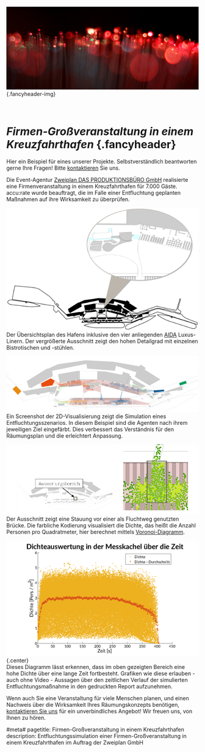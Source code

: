 ![](/img/accurate-bild-start.jpg) {.fancyheader-img}
# <br /> *Firmen-Großveranstaltung in einem Kreuzfahrthafen* {.fancyheader}

Hier ein Beispiel für eines unserer Projekte.
Selbstverständlich beantworten gerne Ihre Fragen!
Bitte [kontaktieren](kontakt) Sie uns.

Die Event-Agentur [Zweiplan DAS PRODUKTIONSBÜRO GmbH](http://www.zweiplan.de/) realisierte eine Firmen&shy;veranstaltung in einem Kreuzfahrthafen für 7.000 Gäste.
accu:rate wurde beauftragt, die im Falle einer Entfluchtung geplanten Maßnahmen auf ihre Wirksamkeit zu überprüfen.

![Kreuzfahrthafen Übersichtsplan mit Zoom-Ausschnitt](img/referenzen/zweiplan-uebersicht-zoom-web.png)  
Der Übersichtsplan des Hafens inklusive den vier anliegenden [AIDA](https://www.aida.de/) Luxus-Linern.
Der vergrößerte Ausschnitt zeigt den hohen Detailgrad mit einzelnen Bistrotischen und -stühlen.

![Kreuzfahrthafen Übersicht Agenten nach Ziel eingefärbt](img/referenzen/zweiplan-nach-ziel.png)
Ein Screenshot der 2D-Visualisierung zeigt die Simulation eines Entfluchtungsszenarios.
In diesem Beispiel sind die Agenten nach ihrem jeweiligen Ziel eingefärbt.
Dies verbessert das Verständnis für den Räumungsplan und die erleichtert Anpassung.

![Kreuzfahrthafen mikroskopische Simulation Detail Stauung](img/referenzen/zweiplan-detail-stauung.png)  
Der Ausschnitt zeigt eine Stauung vor einer als Fluchtweg genutzten Brücke.
Die farbliche Kodierung visualisiert die Dichte, das heißt die Anzahl Personen pro Quadratmeter, hier berechnet mittels [Voronoi-Diagramm](https://de.wikipedia.org/wiki/Voronoi-Diagramm).

![Kreuzfahrthafen mikroskopische Simulation Dichteauswertung über Zeit](img/referenzen/zweiplan-dichte-ueber-zeit.png) {.center}  
Dieses Diagramm lässt erkennen, dass im oben gezeigten Bereich eine hohe Dichte über eine lange Zeit fortbesteht.
Grafiken wie diese erlauben - auch ohne Video - Aussagen über den zeitlichen Verlauf der simulierten Entfluchtungsmaßnahme in den gedruckten Report aufzunehmen.


Wenn auch Sie eine Veranstaltung für viele Menschen planen, und einen Nachweis über die Wirksamkeit Ihres Räumungskonzepts benötigen, [kontaktieren Sie uns](kontakt) für ein unverbindliches Angebot! Wir freuen uns, von Ihnen zu hören.


#meta#
pagetitle: Firmen-Großveranstaltung in einem Kreuzfahrthafen
description: Entfluchtungssimulation einer Firmen-Großveranstaltung in einem Kreuzfahrthafen im Auftrag der Zweiplan GmbH

